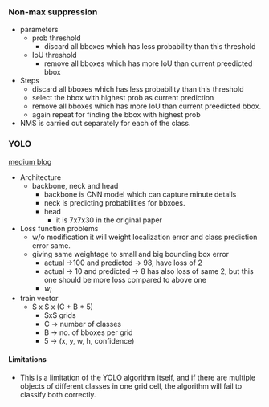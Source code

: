 ### Non-max suppression
- parameters
	- prob threshold
		- discard all bboxes which has less probability than this threshold
	- IoU threshold
		- remove all bboxes which has more IoU than current preedicted bbox
- Steps
	- discard all bboxes which has less probability than this threshold
	- select the bbox with highest prob as current prediction
	- remove all bboxes which has more IoU than current preedicted bbox.
	- again repeat for finding the bbox with highest prob
- NMS is carried out separately for each of the class.


### YOLO
[medium blog](https://medium.com/analytics-vidhya/yolo-explained-5b6f4564f31)
- Architecture
	- backbone, neck and head
		- backbone is CNN model which can capture minute details
		- neck is predicting probabilities for bbxoes.
		- head 
			- it is 7x7x30 in the original paper
- Loss function problems
	- w/o modification it will weight localization error and class prediction error same.
	- giving same weightage to small and big bounding box error
		- actual ->100 and predicted -> 98, have loss of 2
		- actual -> 10 and predicted -> 8 has also loss of same 2, but this one should be more loss compared to above one
		- $w_i$
- train vector
	- S x S x (C + B * 5)
		- SxS grids
		- C -> number of classes
		- B -> no. of bboxes per grid
		- 5 -> (x, y, w, h, confidence)

#### Limitations
- This is a limitation of the YOLO algorithm itself, and if there are multiple objects of different classes in one grid cell, the algorithm will fail to classify both correctly. 